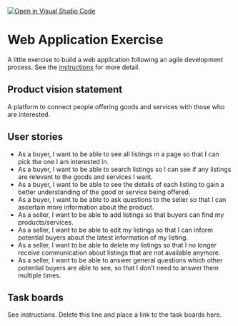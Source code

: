[![Open in Visual Studio Code](https://classroom.github.com/assets/open-in-vscode-c66648af7eb3fe8bc4f294546bfd86ef473780cde1dea487d3c4ff354943c9ae.svg)](https://classroom.github.com/online_ide?assignment_repo_id=8874228&assignment_repo_type=AssignmentRepo)
# Web Application Exercise

A little exercise to build a web application following an agile development process. See the [instructions](instructions.md) for more detail.

## Product vision statement

A platform to connect people offering goods and services with those who are interested.

## User stories

- As a buyer, I want to be able to see all listings in a page so that I can pick the one I am interested in.
- As a buyer, I want to be able to search listings so I can see if any listings are relevant to the goods and services I want.
- As a buyer, I want to be able to see the details of each listing to gain a better understanding of the good or service being offered.
- As a buyer, I want to be able to ask questions to the seller so that I can ascertain more information about the product.
- As a seller, I want to be able to add listings so that buyers can find my products/services.
- As a seller, I want to be able to edit my listings so that I can inform potential buyers about the latest information of my listing.
- As a seller, I want to be able to delete my listings so that I no longer receive communication about listings that are not available anymore.
- As a seller, I want to be able to answer general questions which other potential buyers are able to see, so that I don’t need to answer them multiple times. 

## Task boards

See instructions. Delete this line and place a link to the task boards here.
